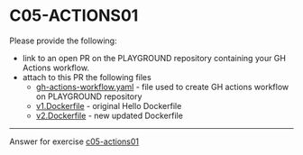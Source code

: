 # C05-ACTIONS01

Please provide the following:

- link to an open PR on the PLAYGROUND repository containing your GH Actions workflow.
- attach to this PR the following files
  - [gh-actions-workflow.yaml](gh-actions-workflow.yaml) - file used to create GH actions workflow on PLAYGROUND repository
  - [v1.Dockerfile](v1.Dockerfile) - original Hello <name> Dockerfile
  - [v2.Dockerfile](v2.Dockerfile) - new updated Dockerfile



<!-- Don't change anything below this point-->
<!-- Before commiting, remove both commented lines--> 
***
Answer for exercise [c05-actions01](https://github.com/devopsacademyau/academy/blob/f118599695e0db44aee0616e9612bb850606fb39/classes/05class/exercises/c05-actions01/README.md)
